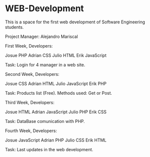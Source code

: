 # WEB-Development
This is a space for the first web development of Software Engineering students.

Project Manager:
Alejandro Mariscal

First Week, Developers:

Josue      PHP
Adrian     CSS
Julio      HTML
Erik       JavaScript

Task:
Login for 4 manager in a web site.

Second Week, Developers:

Josue      CSS
Adrian     HTML
Julio      JavaScript
Erik       PHP

Task:
Products list (Free).
Methods used: Get or Post.

Third Week, Developers:

Josue      HTML
Adrian     JavaScript
Julio      PHP
Erik       CSS

Task:
DataBase comunication with PHP.

Fourth Week, Developers:

Josue      JavaScript
Adrian     PHP
Julio      CSS
Erik       HTML

Task:
Last updates in the web development.
